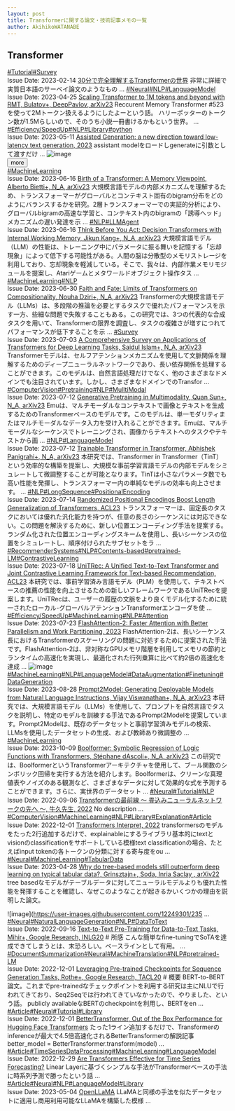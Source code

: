 ```yaml
---
layout: post
title: Transformerに関する論文・技術記事メモの一覧
author: AkihikoWATANABE
---
```

## Transformer
<div class="visible-content">
<a class="button" href="articles/Tutorial.html">#Tutorial</a><a class="button" href="articles/Survey.html">#Survey</a><br><span class="issue_date">Issue Date: 2023-02-14</span>
<a href="https://github.com/AkihikoWatanabe/paper_notes/issues/509">30分で完全理解するTransformerの世界</a>
<span class="snippet">非常に詳細で実質日本語のサーベイ論文のようなもの ...</span>
<a class="button" href="articles/Neural.html">#Neural</a><a class="button" href="articles/NLP.html">#NLP</a><a class="button" href="articles/LanguageModel.html">#LanguageModel</a><br><span class="issue_date">Issue Date: 2023-04-25</span>
<a href="https://github.com/AkihikoWatanabe/paper_notes/issues/529">Scaling Transformer to 1M tokens and beyond with RMT, Bulatov+, DeepPavlov, arXiv23</a>
<span class="snippet">Reccurent Memory Transformer #523 を使って2Mトークン扱えるようにしたよーという話。ハリーポッターのトークン数が1.5Mらしいので、そのうち小説一冊書けるかもという世界。 ...</span>
<a class="button" href="articles/Efficiency_SpeedUp.html">#Efficiency/SpeedUp</a><a class="button" href="articles/NLP.html">#NLP</a><a class="button" href="articles/Library.html">#Library</a><a class="button" href="articles/python.html">#python</a><br><span class="issue_date">Issue Date: 2023-05-11</span>
<a href="https://github.com/AkihikoWatanabe/paper_notes/issues/675">Assisted Generation: a new direction toward low-latency text generation, 2023</a>
<span class="snippet">assistant modelをロードしgenerateに引数として渡すだけ ...</span>
<img src="https://github.com/AkihikoWatanabe/paper_notes/assets/12249301/fecc1c5e-b9e5-4844-af96-ba48c3d60fae" alt="image"></div>
<button onclick="showMore(0)">more</button>

<div class="hidden-content">
<a class="button" href="articles/MachineLearning.html">#MachineLearning</a><br><span class="issue_date">Issue Date: 2023-06-16</span>
<a href="https://github.com/AkihikoWatanabe/paper_notes/issues/744">Birth of a Transformer: A Memory Viewpoint, Alberto Bietti+, N_A, arXiv23</a>
<span class="snippet">大規模言語モデルの内部メカニズムを理解するため、トランスフォーマーがグローバルとコンテキスト固有のbigram分布をどのようにバランスするかを研究。2層トランスフォーマーでの実証的分析により、グローバルbigramの高速な学習と、コンテキスト内のbigramの「誘導ヘッド」メカニズムの遅い発達を示 ...</span>
<a class="button" href="articles/NLP.html">#NLP</a><a class="button" href="articles/LLMAgent.html">#LLMAgent</a><br><span class="issue_date">Issue Date: 2023-06-16</span>
<a href="https://github.com/AkihikoWatanabe/paper_notes/issues/760">Think Before You Act: Decision Transformers with Internal Working Memory, Jikun Kang+, N_A, arXiv23</a>
<span class="snippet">大規模言語モデル（LLM）の性能は、トレーニング中にパラメータに振る舞いを記憶する「忘却現象」によって低下する可能性がある。人間の脳は分散型のメモリストレージを利用しており、忘却現象を軽減している。そこで、我々は、内部作業メモリモジュールを提案し、Atariゲームとメタワールドオブジェクト操作タス ...</span>
<a class="button" href="articles/MachineLearning.html">#MachineLearning</a><a class="button" href="articles/NLP.html">#NLP</a><br><span class="issue_date">Issue Date: 2023-06-30</span>
<a href="https://github.com/AkihikoWatanabe/paper_notes/issues/774">Faith and Fate: Limits of Transformers on Compositionality, Nouha Dziri+, N_A, arXiv23</a>
<span class="snippet">Transformerの大規模言語モデル（LLMs）は、多段階の推論を必要とするタスクで優れたパフォーマンスを示す一方、些細な問題で失敗することもある。この研究では、3つの代表的な合成タスクを用いて、Transformerの限界を調査し、タスクの複雑さが増すにつれてパフォーマンスが低下することを示 ...</span>
<a class="button" href="articles/Survey.html">#Survey</a><br><span class="issue_date">Issue Date: 2023-07-03</span>
<a href="https://github.com/AkihikoWatanabe/paper_notes/issues/781">A Comprehensive Survey on Applications of Transformers for Deep Learning  Tasks, Saidul Islam+, N_A, arXiv23</a>
<span class="snippet">Transformerモデルは、セルフアテンションメカニズムを使用して文脈関係を理解するためのディープニューラルネットワークであり、長い依存関係を処理することができます。このモデルは、自然言語処理だけでなく、他のさまざまなドメインでも注目されています。しかし、さまざまなドメインでのTransfor ...</span>
<a class="button" href="articles/ComputerVision.html">#ComputerVision</a><a class="button" href="articles/Pretraining.html">#Pretraining</a><a class="button" href="articles/NLP.html">#NLP</a><a class="button" href="articles/MulltiModal.html">#MulltiModal</a><br><span class="issue_date">Issue Date: 2023-07-12</span>
<a href="https://github.com/AkihikoWatanabe/paper_notes/issues/806">Generative Pretraining in Multimodality, Quan Sun+, N_A, arXiv23</a>
<span class="snippet">Emuは、マルチモーダルなコンテキストで画像とテキストを生成するためのTransformerベースのモデルです。このモデルは、単一モダリティまたはマルチモーダルなデータ入力を受け入れることができます。Emuは、マルチモーダルなシーケンスでトレーニングされ、画像からテキストへのタスクやテキストから画 ...</span>
<a class="button" href="articles/NLP.html">#NLP</a><a class="button" href="articles/LanguageModel.html">#LanguageModel</a><br><span class="issue_date">Issue Date: 2023-07-12</span>
<a href="https://github.com/AkihikoWatanabe/paper_notes/issues/811">Trainable Transformer in Transformer, Abhishek Panigrahi+, N_A, arXiv23</a>
<span class="snippet">本研究では、Transformer in Transformer（TinT）という効率的な構築を提案し、大規模な事前学習言語モデルの内部モデルをシミュレートして微調整することが可能となります。TinTは小さなパラメータ数でも高い性能を発揮し、トランスフォーマー内の単純なモデルの効率も向上させます。 ...</span>
<a class="button" href="articles/NLP.html">#NLP</a><a class="button" href="articles/LongSequence.html">#LongSequence</a><a class="button" href="articles/PositionalEncoding.html">#PositionalEncoding</a><br><span class="issue_date">Issue Date: 2023-07-14</span>
<a href="https://github.com/AkihikoWatanabe/paper_notes/issues/820">Randomized Positional Encodings Boost Length Generalization of Transformers, ACL23</a>
<span class="snippet">トランスフォーマーは、固定長のタスクにおいては優れた汎化能力を持つが、任意の長さのシーケンスには対応できない。この問題を解決するために、新しい位置エンコーディング手法を提案する。ランダム化された位置エンコーディングスキームを使用し、長いシーケンスの位置をシミュレートし、順序付けられたサブセットをラ ...</span>
<a class="button" href="articles/RecommenderSystems.html">#RecommenderSystems</a><a class="button" href="articles/NLP.html">#NLP</a><a class="button" href="articles/Contents-based.html">#Contents-based</a><a class="button" href="articles/pretrained-LM.html">#pretrained-LM</a><a class="button" href="articles/ContrastiveLearning.html">#ContrastiveLearning</a><br><span class="issue_date">Issue Date: 2023-07-18</span>
<a href="https://github.com/AkihikoWatanabe/paper_notes/issues/852">UniTRec: A Unified Text-to-Text Transformer and Joint Contrastive Learning Framework for Text-based Recommendation, ACL23</a>
<span class="snippet">本研究では、事前学習済み言語モデル（PLM）を使用して、テキストベースの推薦の性能を向上させるための新しいフレームワークであるUniTRecを提案します。UniTRecは、ユーザーの履歴の文脈をより良くモデル化するために統一されたローカル-グローバルアテンションTransformerエンコーダを使 ...</span>
<a class="button" href="articles/Efficiency/SpeedUp.html">#Efficiency/SpeedUp</a><a class="button" href="articles/MachineLearning.html">#MachineLearning</a><a class="button" href="articles/NLP.html">#NLP</a><a class="button" href="articles/Attention.html">#Attention</a><br><span class="issue_date">Issue Date: 2023-07-23</span>
<a href="https://github.com/AkihikoWatanabe/paper_notes/issues/899">FlashAttention-2: Faster Attention with Better Parallelism and Work Partitioning, 2023</a>
<span class="snippet">FlashAttention-2は、長いシーケンス長におけるTransformerのスケーリングの問題に対処するために提案された手法です。FlashAttention-2は、非対称なGPUメモリ階層を利用してメモリの節約とランタイムの高速化を実現し、最適化された行列乗算に比べて約2倍の高速化を達成 ...</span>
<img src="https://github.com/AkihikoWatanabe/paper_notes/assets/12249301/935f61f3-97ce-4e76-826b-040f92ca567c" alt="image"><a class="button" href="articles/MachineLearning.html">#MachineLearning</a><a class="button" href="articles/NLP.html">#NLP</a><a class="button" href="articles/LanguageModel.html">#LanguageModel</a><a class="button" href="articles/DataAugmentation.html">#DataAugmentation</a><a class="button" href="articles/Finetuning.html">#Finetuning</a><a class="button" href="articles/DataGeneration.html">#DataGeneration</a><br><span class="issue_date">Issue Date: 2023-08-28</span>
<a href="https://github.com/AkihikoWatanabe/paper_notes/issues/1024">Prompt2Model: Generating Deployable Models from Natural Language  Instructions, Vijay Viswanathan+, N_A, arXiv23</a>
<span class="snippet">本研究では、大規模言語モデル（LLMs）を使用して、プロンプトを自然言語でタスクを説明し、特定のモデルを訓練する手法であるPrompt2Modelを提案しています。Prompt2Modelは、既存のデータセットと事前学習済みモデルの検索、LLMsを使用したデータセットの生成、および教師あり微調整の ...</span>
<a class="button" href="articles/MachineLearning.html">#MachineLearning</a><br><span class="issue_date">Issue Date: 2023-10-09</span>
<a href="https://github.com/AkihikoWatanabe/paper_notes/issues/1062">Boolformer: Symbolic Regression of Logic Functions with Transformers, Stéphane dAscoli+, N_A, arXiv23</a>
<span class="snippet">この研究では、BoolformerというTransformerアーキテクチャを使用して、ブール関数のシンボリック回帰を実行する方法を紹介します。Boolformerは、クリーンな真理値表やノイズのある観測など、さまざまなデータに対して効果的な式を予測することができます。さらに、実世界のデータセット ...</span>
<a class="button" href="articles/Neural.html">#Neural</a><a class="button" href="articles/Tutorial.html">#Tutorial</a><a class="button" href="articles/NLP.html">#NLP</a><br><span class="issue_date">Issue Date: 2022-09-06</span>
<a href="https://github.com/AkihikoWatanabe/paper_notes/issues/485">Transformerの最前線 〜 畳込みニューラルネットワークの先へ 〜, 牛久先生, 2022</a>
<span class="snippet">No description ...</span>
<a class="button" href="articles/ComputerVision.html">#ComputerVision</a><a class="button" href="articles/MachineLearning.html">#MachineLearning</a><a class="button" href="articles/NLP.html">#NLP</a><a class="button" href="articles/Library.html">#Library</a><a class="button" href="articles/Explanation.html">#Explanation</a><a class="button" href="articles/Article.html">#Article</a><br><span class="issue_date">Issue Date: 2022-12-01</span>
<a href="https://github.com/AkihikoWatanabe/paper_notes/issues/499">Transformers Interpret, 2022</a>
<span class="snippet">transformersのモデルをたった2行追加するだけで、explainableにするライブラリ基本的にtextとvisionのclassificationをサポートしている模様text classificationの場合、たとえばinput tokenの各トークンの分類に対する寄与度をou ...</span>
<a class="button" href="articles/Neural.html">#Neural</a><a class="button" href="articles/MachineLearning.html">#MachineLearning</a><a class="button" href="articles/TabularData.html">#TabularData</a><br><span class="issue_date">Issue Date: 2023-04-28</span>
<a href="https://github.com/AkihikoWatanabe/paper_notes/issues/574">Why do tree-based models still outperform deep learning on typical tabular data?, Grinsztajn+, Soda, Inria Saclay , arXiv22</a>
<span class="snippet">tree basedなモデルがテーブルデータに対してニューラルモデルよりも優れた性能を発揮することを確認し、なぜこのようなことが起きるかいくつかの理由を説明した論文。![image](https://user-images.githubusercontent.com/12249301/235 ...</span>
<a class="button" href="articles/Neural.html">#Neural</a><a class="button" href="articles/NaturalLanguageGeneration.html">#NaturalLanguageGeneration</a><a class="button" href="articles/NLP.html">#NLP</a><a class="button" href="articles/DataToText.html">#DataToText</a><br><span class="issue_date">Issue Date: 2022-09-16</span>
<a href="https://github.com/AkihikoWatanabe/paper_notes/issues/488">Text-to-Text Pre-Training for Data-to-Text Tasks, Mihir+, Google Research, INLG20</a>
<span class="snippet"># 所感こんな簡単なfine-tuningでSoTAを達成できてしまうとは、末恐ろしい。ベースラインとして有用。 ...</span>
<a class="button" href="articles/DocumentSummarization.html">#DocumentSummarization</a><a class="button" href="articles/Neural.html">#Neural</a><a class="button" href="articles/MachineTranslation.html">#MachineTranslation</a><a class="button" href="articles/NLP.html">#NLP</a><a class="button" href="articles/pretrained-LM.html">#pretrained-LM</a><br><span class="issue_date">Issue Date: 2022-12-01</span>
<a href="https://github.com/AkihikoWatanabe/paper_notes/issues/493">Leveraging Pre-trained Checkpoints for Sequence Generation Tasks, Rothe+, Google Research, TACL20</a>
<span class="snippet"># 概要BERT-to-BERT論文。これまでpre-trainedなチェックポイントを利用する研究は主にNLUで行われてきており、Seq2Seqでは行われてきていなかったので、やりました、という話。publicly availableなBERTのcheckpointを利用し、BERTをen ...</span>
<a class="button" href="articles/Article.html">#Article</a><a class="button" href="articles/Neural.html">#Neural</a><a class="button" href="articles/Tutorial.html">#Tutorial</a><a class="button" href="articles/Library.html">#Library</a><br><span class="issue_date">Issue Date: 2022-12-01</span>
<a href="https://github.com/AkihikoWatanabe/paper_notes/issues/497">BetterTransformer, Out of the Box Performance for Hugging Face Transformers</a>
<span class="snippet">たった1ライン追加するだけで、Transformerのinferenceが最大で4.5倍高速化されるBetterTransformerの解説記事better_model = BetterTransformer.transform(model) ...</span>
<a class="button" href="articles/Article.html">#Article</a><a class="button" href="articles/TimeSeriesDataProcessing.html">#TimeSeriesDataProcessing</a><a class="button" href="articles/MachineLearning.html">#MachineLearning</a><a class="button" href="articles/LanguageModel.html">#LanguageModel</a><br><span class="issue_date">Issue Date: 2022-12-29</span>
<a href="https://github.com/AkihikoWatanabe/paper_notes/issues/504">Are Transformers Effective for Time Series Forecasting?</a>
<span class="snippet">Linear Layerに基づくシンプルな手法がTransformerベースの手法に時系列予測で勝ったという話 ...</span>
<a class="button" href="articles/Article.html">#Article</a><a class="button" href="articles/Neural.html">#Neural</a><a class="button" href="articles/NLP.html">#NLP</a><a class="button" href="articles/LanguageModel.html">#LanguageModel</a><a class="button" href="articles/Library.html">#Library</a><br><span class="issue_date">Issue Date: 2023-05-04</span>
<a href="https://github.com/AkihikoWatanabe/paper_notes/issues/618">OpenLLaMA</a>
<span class="snippet">LLaMAと同様の手法を似たデータセットに適用し商用利用可能なLLaMAを構築した模様 ...</span>
<button onclick="hideContent(0)" style="display: none;">hide</button>
</div>
